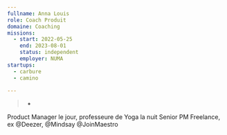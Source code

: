 ```yaml
---
fullname: Anna Louis
role: Coach Produit
domaine: Coaching
missions:
  - start: 2022-05-25
    end: 2023-08-01
    status: independent
    employer: NUMA
startups:
  - carbure
  - camino

---
```

>-
  Product Manager le jour, professeure de Yoga la nuit Senior PM Freelance, ex
  @Deezer, @Mindsay @JoinMaestro
